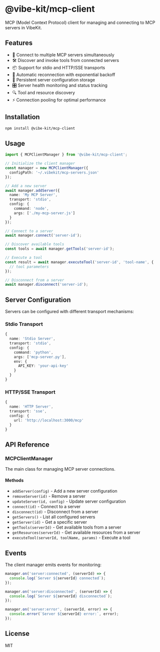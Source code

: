 # @vibe-kit/mcp-client

MCP (Model Context Protocol) client for managing and connecting to MCP servers in VibeKit.

## Features

- 🔌 Connect to multiple MCP servers simultaneously
- 🛠️ Discover and invoke tools from connected servers
- 📦 Support for stdio and HTTP/SSE transports
- 🔄 Automatic reconnection with exponential backoff
- 💾 Persistent server configuration storage
- 🎛️ Server health monitoring and status tracking
- 🔍 Tool and resource discovery
- ⚡ Connection pooling for optimal performance

## Installation

```bash
npm install @vibe-kit/mcp-client
```

## Usage

```typescript
import { MCPClientManager } from '@vibe-kit/mcp-client';

// Initialize the client manager
const manager = new MCPClientManager({
  configPath: '~/.vibekit/mcp-servers.json'
});

// Add a new server
await manager.addServer({
  name: 'My MCP Server',
  transport: 'stdio',
  config: {
    command: 'node',
    args: ['./my-mcp-server.js']
  }
});

// Connect to a server
await manager.connect('server-id');

// Discover available tools
const tools = await manager.getTools('server-id');

// Execute a tool
const result = await manager.executeTool('server-id', 'tool-name', {
  // tool parameters
});

// Disconnect from a server
await manager.disconnect('server-id');
```

## Server Configuration

Servers can be configured with different transport mechanisms:

### Stdio Transport
```typescript
{
  name: 'Stdio Server',
  transport: 'stdio',
  config: {
    command: 'python',
    args: ['mcp-server.py'],
    env: {
      API_KEY: 'your-api-key'
    }
  }
}
```

### HTTP/SSE Transport
```typescript
{
  name: 'HTTP Server',
  transport: 'sse',
  config: {
    url: 'http://localhost:3000/mcp'
  }
}
```

## API Reference

### MCPClientManager

The main class for managing MCP server connections.

#### Methods

- `addServer(config)` - Add a new server configuration
- `removeServer(id)` - Remove a server
- `updateServer(id, config)` - Update server configuration
- `connect(id)` - Connect to a server
- `disconnect(id)` - Disconnect from a server
- `getServers()` - List all configured servers
- `getServer(id)` - Get a specific server
- `getTools(serverId)` - Get available tools from a server
- `getResources(serverId)` - Get available resources from a server
- `executeTool(serverId, toolName, params)` - Execute a tool

## Events

The client manager emits events for monitoring:

```typescript
manager.on('server:connected', (serverId) => {
  console.log(`Server ${serverId} connected`);
});

manager.on('server:disconnected', (serverId) => {
  console.log(`Server ${serverId} disconnected`);
});

manager.on('server:error', (serverId, error) => {
  console.error(`Server ${serverId} error:`, error);
});
```

## License

MIT